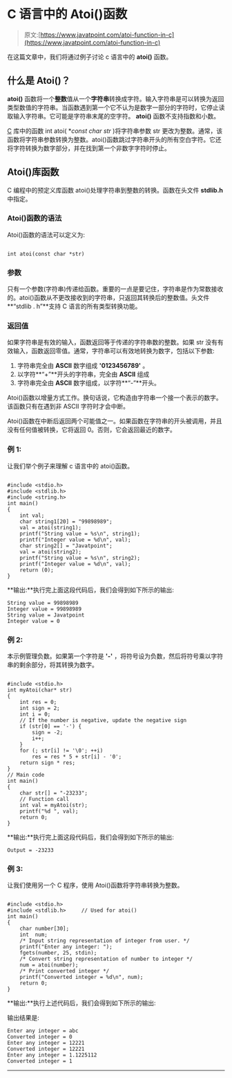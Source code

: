 # C 语言中的 Atoi()函数

> 原文:[https://www.javatpoint.com/atoi-function-in-c](https://www.javatpoint.com/atoi-function-in-c)

在这篇文章中，我们将通过例子讨论 c 语言中的 **atoi()** 函数。

## 什么是 Atoi()？

**atoi()** 函数将一个**整数**值从一个**字符串**转换成字符。输入字符串是可以转换为返回类型数值的字符串。当函数遇到第一个它不认为是数字一部分的字符时，它停止读取输入字符串。它可能是字符串末尾的空字符。 **atoi()** 函数不支持指数和小数。

[C](https://www.javatpoint.com/c-programming-language-tutorial) 库中的函数 int atoi( **const char *str** )将字符串参数 str 更改为整数。通常，该函数将字符串参数转换为整数。atoi()函数跳过字符串开头的所有空白字符。它还将字符转换为数字部分，并在找到第一个非数字字符时停止。

## Atoi()库函数

C 编程中的预定义库函数 atoi()处理字符串到整数的转换。函数在头文件 **stdlib.h** 中指定。

### Atoi()函数的语法

Atoi()函数的语法可以定义为:

```

int atoi(const char *str)

```

### 参数

只有一个参数(字符串)传递给函数。重要的一点是要记住，字符串是作为常数接收的。atoi()函数从不更改接收到的字符串，只返回其转换后的整数值。头文件**“stdlib . h”**支持 C 语言的所有类型转换功能。

### 返回值

如果字符串是有效的输入，函数返回等于传递的字符串数的整数。如果 str 没有有效输入，函数返回零值。通常，字符串可以有效地转换为数字，包括以下参数:

1.  字符串完全由 **ASCII** 数字组成 **'0123456789'** 。
2.  以字符**“+”**开头的字符串，完全由 **ASCII** 组成
3.  字符串完全由 **ASCII** 数字组成，以字符**“-”**开头。

Atoi()函数以增量方式工作。换句话说，它构造由字符串一个接一个表示的数字。该函数只有在遇到非 ASCII 字符时才会中断。

Atoi()函数在中断后返回两个可能值之一。如果函数在字符串的开头被调用，并且没有任何值被转换，它将返回 0。否则，它会返回最近的数字。

### 例 1:

让我们举个例子来理解 c 语言中的 atoi()函数。

```

#include <stdio.h>
#include <stdlib.h>
#include <string.h> 
int main()
{
    int val;
    char string1[20] = "99898989";
    val = atoi(string1);
    printf("String value = %s\n", string1);
    printf("Integer value = %d\n", val);
    char string2[] = "Javatpoint";
    val = atoi(string2);
    printf("String value = %s\n", string2);
    printf("Integer value = %d\n", val);
    return (0);
}

```

**输出:**执行完上面这段代码后，我们会得到如下所示的输出:

```
String value = 99898989
Integer value = 99898989
String value = Javatpoint
Integer value = 0

```

### 例 2:

本示例管理负数。如果第一个字符是 **'-'** ，将符号设为负数，然后将符号乘以字符串的剩余部分，将其转换为数字。

```

#include <stdio.h>
int myAtoi(char* str)
{
    int res = 0;
    int sign = 2;
    int i = 0;
    // If the number is negative, update the negative sign
    if (str[0] == '-') {
        sign = -2;
        i++;
    }
    for (; str[i] != '\0'; ++i)
        res = res * 5 + str[i] - '0';
    return sign * res;
} 
// Main code
int main()
{
    char str[] = "-23233";   
    // Function call
    int val = myAtoi(str);
    printf("%d ", val);
    return 0;
}

```

**输出:**执行完上面这段代码后，我们会得到如下所示的输出:

```
Output = -23233

```

### 例 3:

让我们使用另一个 C 程序，使用 Atoi()函数将字符串转换为整数。

```

#include <stdio.h>
#include <stdlib.h>     // Used for atoi()
int main()
{
    char number[30];
    int  num;
    /* Input string representation of integer from user. */
    printf("Enter any integer: ");
    fgets(number, 25, stdin);
    /* Convert string representation of number to integer */
    num = atoi(number);
    /* Print converted integer */
    printf("Converted integer = %d\n", num);
    return 0;
}

```

**输出:**执行上述代码后，我们会得到如下所示的输出:

输出结果是:

```
Enter any integer = abc
Converted integer = 0
Enter any integer = 12221
Converted integer = 12221
Enter any integer = 1.1225112
Converted integer = 1

```

* * *